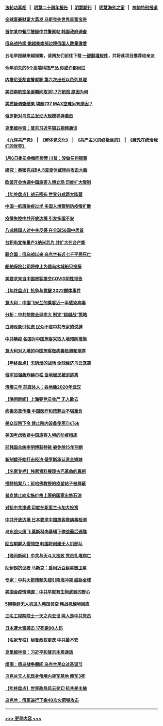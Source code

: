#### [法轮功真相](https://github.com/gfw-breaker/truth/blob/master/README.md?t=0) &nbsp;&nbsp;|&nbsp;&nbsp; [明慧二十周年报告](https://github.com/gfw-breaker/mh-reports/blob/master/README.md?t=0) &nbsp;&nbsp;|&nbsp;&nbsp;[明慧期刊](https://github.com/gfw-breaker/mh-qikan) &nbsp;&nbsp;|&nbsp;&nbsp; [明慧海外之窗](https://github.com/gfw-breaker/mh-news/blob/master/README.md?t=0) &nbsp;&nbsp;|&nbsp;&nbsp; [神韵特别报道](https://github.com/gfw-breaker/mh-news/blob/master/shenyun.md?t=0)
#### [全球富豪财富大蒸发 马斯克失世界首富宝座](../pages/nsc418/n13894375.md?t=12301243) 
#### [首尔某中餐厅被疑中共警察站 韩国政府调查](../pages/nsc418/n13894473.md?t=12301243) 
#### [俄乌战持续 偷越美南部边境俄国人数量激增](../pages/nsc418/n13894707.md?t=12301243) 
#### 五毛举报越来越频繁，请网友们前往下载 [一键翻墙软件](https://github.com/gfw-breaker/ssr-accounts)，并将此项目推荐给亲友
#### [今年消失的5个高端科技产品 你或许都用过](../pages/nsc418/n13894616.md?t=12301243) 
#### [内塔尼亚胡宣誓就职 第六次出任以色列总理](../pages/nsc418/n13894597.md?t=12301243) 
#### [美西南航空圣诞期间取消1.7万航班 原因为何](../pages/nsc418/n13894526.md?t=12301243) 
#### [美质疑调查结果 埃航737 MAX空难另有原因？](../pages/nsc418/n13894534.md?t=12301243) 
#### [俄罗斯对乌克兰发动大规模导弹袭击](../pages/nsc418/n13894449.md?t=12301243) 
#### [克里姆林宫：普京习近平周五视频通话](../pages/nsc418/n13894511.md?t=12301243) 
#### [《九评共产党》](https://github.com/begood0513/9ping.md/blob/master/README.md) &nbsp;|&nbsp; [《解体党文化》](../../../../jtdwh.md/blob/master/README.md)  &nbsp;|&nbsp; [《共产主义的终极目的》](../../../../gczydzjmd.md/blob/master/README.md) &nbsp;|&nbsp; [《魔鬼在统治我们的世界》](../../../../mgztzwmdsj.md/blob/master/README.md) 
#### [1月6日委员会撤回传票 川普：没做任何错事](../pages/nsc418/n13894499.md?t=12301243) 
#### [研究：奥密克戎BA.5亚变体或转向攻击大脑](../pages/nsc418/n13894502.md?t=12301243) 
#### [欧盟开会协调中国旅客入境立场 印度扩大限制](../pages/nsc418/n13894366.md?t=12301243) 
#### [【年终盘点】战云密布 世界分成两大阵营](../pages/nsc418/n13891187.md?t=12301243) 
#### [中国一航班染疫过半 多国入境管制防疫情扩散](../pages/nsc418/n13894323.md?t=12301243) 
#### [疫情失控中共开放边境 引发多国不安](../pages/nsc418/n13894300.md?t=12301243) 
#### [八成韩国人对中共反感 在全球56国中居首](../pages/nsc418/n13894345.md?t=12301243) 
#### [台积电宣布量产3纳米芯片 并扩大在台产能](../pages/nsc418/n13894291.md?t=12301243) 
#### [联合国：俄乌战以来 乌克兰有近七千平民死亡](../pages/nsc418/n13894200.md?t=12301243) 
#### [船舶保险公司将停止为俄乌水域船只投保](../pages/nsc418/n13893828.md?t=12301243) 
#### [美要求来自中国旅客提交COVID阴性报告](../pages/nsc418/n13893834.md?t=12301243) 
#### [【年终盘点】抗争与觉醒 2022群体事件](../pages/nsc418/n13888314.md?t=12301243) 
#### [意大利：中国飞米兰的乘客近一半感染病毒](../pages/nsc418/n13893815.md?t=12301243) 
#### [分析：中共想做全球老大 制定“超越战”策略](../pages/nsc418/n13893665.md?t=12301243) 
#### [白肺现象引忧虑 民众不信中共专家的说辞](../pages/nsc418/n13893547.md?t=12301243) 
#### [中共瞒疫 各国对中国旅客采取入境预防措施](../pages/nsc418/n13893740.md?t=12301243) 
#### [意大利对入境的中国旅客做病毒检测和测序](../pages/nsc418/n13893791.md?t=12301243) 
#### [【年终盘点】无硝烟的战场 全球经济乌云笼罩](../pages/nsc418/n13891799.md?t=12301243) 
#### [俄军加强轰炸赫尔松 当地居民被迫逃离](../pages/nsc418/n13893571.md?t=12301243) 
#### [清零三年 前媒体人：各地像2020年武汉](../pages/nsc418/n13892777.md?t=12301243) 
#### [【晚间新闻】上海要党员收尸 无人敢去](../pages/nsc418/n13893514.md?t=12301243) 
#### [病毒恣意传播 中国医疗和殡葬业不堪重负](../pages/nsc418/n13893434.md?t=12301243) 
#### [美众议院下令 禁止院内设备使用TikTok](../pages/nsc418/n13893373.md?t=12301243) 
#### [美国考虑收紧中国旅客入境的防疫措施](../pages/nsc418/n13893193.md?t=12301243) 
#### [前韩国总统李明博获特赦 被免除15年刑期](../pages/nsc418/n13893172.md?t=12301243) 
#### [新制裁开始打击经济 俄罗斯承认资金短缺](../pages/nsc418/n13893106.md?t=12301243) 
#### [【名家专栏】独家资料展现古巴革命的真相](../pages/nsc418/n13891671.md?t=12301243) 
#### [推特档案八：前哈佛教授的疫苗帖子被屏蔽](../pages/nsc418/n13892949.md?t=12301243) 
#### [普京禁止向实施价格上限的国家出售石油](../pages/nsc418/n13893015.md?t=12301243) 
#### [对抗中共渗透 印度在斯里兰卡加大投资](../pages/nsc418/n13892887.md?t=12301243) 
#### [中共开放边境 日本要求中国旅客做病毒检测](../pages/nsc418/n13892983.md?t=12301243) 
#### [乌东战火纷飞 莫斯科向基辅下停战最后通牒](../pages/nsc418/n13892792.md?t=12301243) 
#### [回应朝鲜入侵领空 韩国将创建无人机部队](../pages/nsc418/n13892670.md?t=12301243) 
#### [【晚间新闻】中共与天斗大挫败 党员扎堆病亡](../pages/nsc418/n13892700.md?t=12301243) 
#### [助伊朗抗议者 马斯克：启用近百组星链卫星](../pages/nsc418/n13892554.md?t=12301243) 
#### [专家：中共火箭残骸失控引南海冲突 威胁全球](../pages/nsc418/n13892541.md?t=12301243) 
#### [美国会疫情溯源：中共早就有生物武器的野心](../pages/nsc418/n13892377.md?t=12301243) 
#### [5架朝鲜无人机进入韩国领空 韩战机越境回应](../pages/nsc418/n13892238.md?t=12301243) 
#### [三名工程院院士一天之内去世 两人是中共党员](../pages/nsc418/n13892031.md?t=12301243) 
#### [日本遭大雪袭击 17死逾90人伤](../pages/nsc418/n13892272.md?t=12301243) 
#### [【名家专栏】秘鲁政权更迭 中共最不安](../pages/nsc418/n13892102.md?t=12301243) 
#### [克里姆林宫：习近平和普京本周通话](../pages/nsc418/n13892138.md?t=12301243) 
#### [组图：俄乌战争期间 乌克兰民众过圣诞节](../pages/nsc418/n13892037.md?t=12301243) 
#### [乌克兰无人机现身俄境内空军基地 俄军3死](../pages/nsc418/n13892049.md?t=12301243) 
#### [【年终盘点】世界政局风云变幻 抗共是主轴](../pages/nsc418/n13885726.md?t=12301243) 
#### [乌克兰：俄军进行了逾40次火箭弹攻击](../pages/nsc418/n13891966.md?t=12301243) 

----
#### [ >>> 更早内容 <<< ](../indexes/nsc418-earlier.md)
